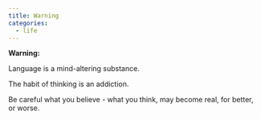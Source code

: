 ```yaml
---
title: Warning
categories:
  - life
---
```


**Warning:**

Language is a mind-altering substance.

The habit of thinking is an addiction.

Be careful what you believe -
what you think, may become real,
for better, or worse.
